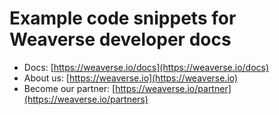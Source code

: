 # Example code snippets for Weaverse developer docs
- Docs: [https://weaverse.io/docs](https://weaverse.io/docs)
- About us: [https://weaverse.io](https://weaverse.io)
- Become our partner: [https://weaverse.io/partner](https://weaverse.io/partners)
